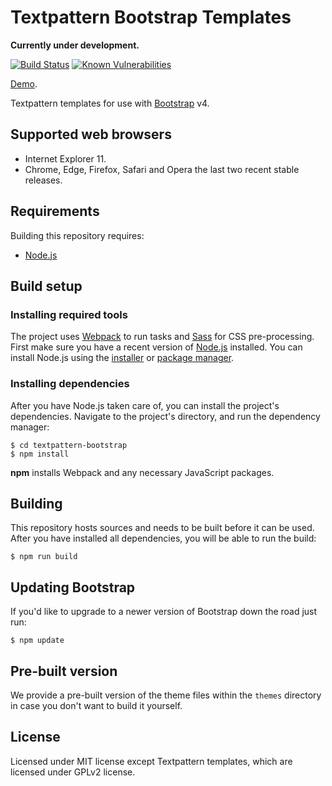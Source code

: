 # Textpattern Bootstrap Templates

**Currently under development.**

[![Build Status](https://travis-ci.org/philwareham/textpattern-bootstrap.svg)](https://travis-ci.org/philwareham/textpattern-bootstrap)
[![Known Vulnerabilities](https://snyk.io/test/github/philwareham/textpattern-bootstrap/badge.svg?targetFile=package.json)](https://snyk.io/test/github/philwareham/textpattern-bootstrap?targetFile=package.json)

[Demo](http://bootstrap.philwareham.co.uk/).

Textpattern templates for use with [Bootstrap](https://getbootstrap.com) v4.

## Supported web browsers

* Internet Explorer 11.
* Chrome, Edge, Firefox, Safari and Opera the last two recent stable releases.

## Requirements

Building this repository requires:

* [Node.js](https://nodejs.org/)

## Build setup

### Installing required tools

The project uses [Webpack](https://webpack.github.io/) to run tasks and [Sass](http://sass-lang.com/) for CSS pre-processing. First make sure you have a recent version of [Node.js](https://nodejs.org/) installed. You can install Node.js using the [installer](https://nodejs.org/en/download/) or [package manager](https://nodejs.org/en/download/package-manager/).

### Installing dependencies

After you have Node.js taken care of, you can install the project's dependencies. Navigate to the project's directory, and run the dependency manager:

```ShellSession
$ cd textpattern-bootstrap
$ npm install
```

**npm** installs Webpack and any necessary JavaScript packages.

## Building

This repository hosts sources and needs to be built before it can be used. After you have installed all dependencies, you will be able to run the build:

```ShellSession
$ npm run build
```

## Updating Bootstrap

If you'd like to upgrade to a newer version of Bootstrap down the road just run:

```ShellSession
$ npm update
```

## Pre-built version

We provide a pre-built version of the theme files within the `themes` directory in case you don't want to build it yourself.

## License

Licensed under MIT license except Textpattern templates, which are licensed under GPLv2 license.

